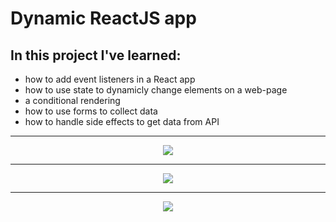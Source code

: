 # Dynamic ReactJS app

## In this project I've learned:
* how to add event listeners in a React app
* how to use state to dynamicly change elements on a web-page
* a conditional rendering
* how to use forms to collect data
* how to handle side effects to get data from API

<hr />

<p align='center'><img src="https://user-images.githubusercontent.com/124462567/219743163-79fdfbd3-4ae1-4ca8-bbb2-a3d93a032f53.png" /></p>
<hr />
<p align='center'><img src="https://user-images.githubusercontent.com/124462567/219743178-cde41888-7284-4711-8494-f4686c4ed3d9.png" /></p>
<hr />
<p align='center'><img src="https://user-images.githubusercontent.com/124462567/219743752-dc506748-0a5c-4e14-b939-5382de1525b2.png" /></p>
